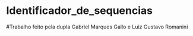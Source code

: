 # Identificador_de_sequencias
#Trabalho feito pela dupla Gabriel Marques Gallo e Luiz Gustavo Romanini
